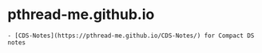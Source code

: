 # pthread-me.github.io
    - [CDS-Notes](https://pthread-me.github.io/CDS-Notes/) for Compact DS notes
